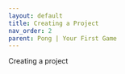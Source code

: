 ```yaml
---
layout: default
title: Creating a Project
nav_order: 2
parent: Pong | Your First Game
---
```


Creating a project

